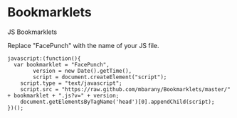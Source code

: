 Bookmarklets
============

JS Bookmarklets

Replace "FacePunch" with the name of your JS file.

    javascript:(function(){
      var bookmarklet = "FacePunch",
    		version = new Date().getTime(),
    		script = document.createElement("script");
    	script.type = "text/javascript";
    	script.src = "https://raw.github.com/mbarany/Bookmarklets/master/" + bookmarklet + ".js?v=" + version;
    	document.getElementsByTagName('head')[0].appendChild(script);
    })();